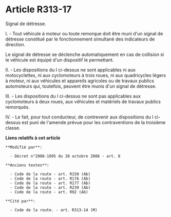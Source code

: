 # Article R313-17

Signal de détresse.

I. - Tout véhicule à moteur ou toute remorque doit être muni d'un signal de détresse constitué par le fonctionnement
simultané des indicateurs de direction.

Le signal de détresse se déclenche automatiquement en cas de collision si le véhicule est équipé d'un dispositif le
permettant. 

II. - Les dispositions du I ci-dessus ne sont applicables ni aux motocyclettes, ni aux cyclomoteurs à trois roues, ni aux
quadricycles légers à moteur, ni aux véhicules et appareils agricoles ou de travaux publics automoteurs qui, toutefois,
peuvent être munis d'un signal de détresse.

III. - Les dispositions du I ci-dessus ne sont pas applicables aux cyclomoteurs à deux roues, aux véhicules et matériels de
travaux publics remorqués.

IV. - Le fait, pour tout conducteur, de contrevenir aux dispositions du I ci-dessus est puni de l'amende prévue pour les
contraventions de la troisième classe.

**Liens relatifs à cet article**

	**Modifié par**:

	  - Décret n°2008-1095 du 28 octobre 2008 - art. 8

	**Anciens textes**:

	  - Code de la route - art. R150 (Ab)
	  - Code de la route - art. R176 (Ab)
	  - Code de la route - art. R177 (Ab)
	  - Code de la route - art. R239 (Ab)
	  - Code de la route - art. R92 (Ab)

	**Cité par**:

	  - Code de la route. - art. R313-14 (M)
